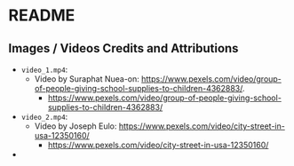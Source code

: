 # README



## Images / Videos Credits and Attributions

* `video_1.mp4`:
  * Video by Suraphat Nuea-on: https://www.pexels.com/video/group-of-people-giving-school-supplies-to-children-4362883/.
    * https://www.pexels.com/video/group-of-people-giving-school-supplies-to-children-4362883/
* `video_2.mp4`:
  * Video by Joseph Eulo: https://www.pexels.com/video/city-street-in-usa-12350160/
    * https://www.pexels.com/video/city-street-in-usa-12350160/
* 